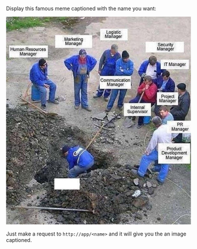 Display this famous meme captioned with the name you want:

![](template.jpg)



Just make a request to `http://app/<name>` and it will give you the an image captioned.
